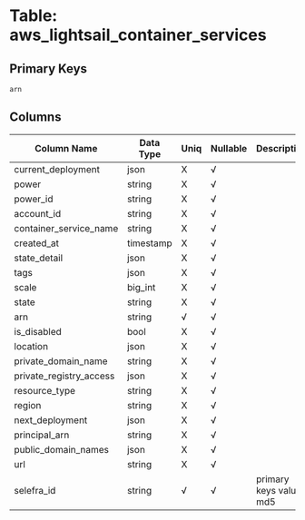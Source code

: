 # Table: aws_lightsail_container_services

## Primary Keys 

```
arn
```


## Columns 

|  Column Name   |  Data Type  | Uniq | Nullable | Description | 
|  ----  | ----  | ----  | ----  | ---- | 
| current_deployment | json | X | √ |  | 
| power | string | X | √ |  | 
| power_id | string | X | √ |  | 
| account_id | string | X | √ |  | 
| container_service_name | string | X | √ |  | 
| created_at | timestamp | X | √ |  | 
| state_detail | json | X | √ |  | 
| tags | json | X | √ |  | 
| scale | big_int | X | √ |  | 
| state | string | X | √ |  | 
| arn | string | √ | √ |  | 
| is_disabled | bool | X | √ |  | 
| location | json | X | √ |  | 
| private_domain_name | string | X | √ |  | 
| private_registry_access | json | X | √ |  | 
| resource_type | string | X | √ |  | 
| region | string | X | √ |  | 
| next_deployment | json | X | √ |  | 
| principal_arn | string | X | √ |  | 
| public_domain_names | json | X | √ |  | 
| url | string | X | √ |  | 
| selefra_id | string | √ | √ | primary keys value md5 | 


